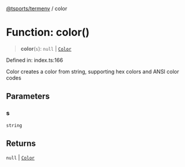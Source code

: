 [@tsports/termenv](../index.md) / color

# Function: color()

> **color**(`s`): `null` \| [`Color`](../interfaces/Color.md)

Defined in: index.ts:166

Color creates a color from string, supporting hex colors and ANSI color codes

## Parameters

### s

`string`

## Returns

`null` \| [`Color`](../interfaces/Color.md)

